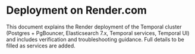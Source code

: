 # Deployment on Render.com

This document explains the Render deployment of the Temporal cluster (Postgres + PgBouncer, Elasticsearch 7.x, Temporal services, Temporal UI) and includes verification and troubleshooting guidance. Full details to be filled as services are added.
